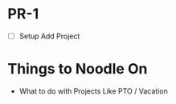 # PR-1

- [ ] Setup Add Project

# Things to Noodle On

- What to do with Projects Like PTO / Vacation